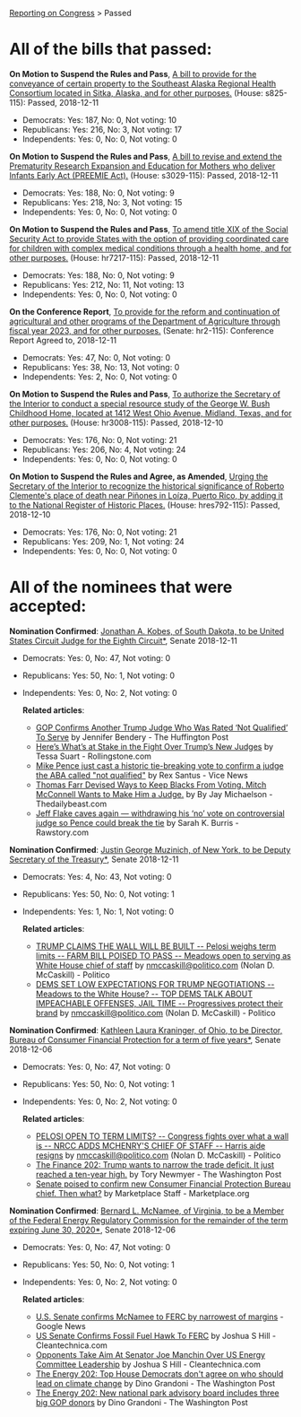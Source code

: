 [Reporting on Congress](index.md) &gt; Passed

All of the bills that passed:
============================

**On Motion to Suspend the Rules and Pass**, [A bill to provide for the conveyance of certain property to the Southeast Alaska Regional Health Consortium located in Sitka, Alaska, and for other purposes.](http://clerk.house.gov/evs/2018/roll430.xml) (House: s825-115): Passed, 2018-12-11
* Democrats: Yes: 187, No: 0, Not voting: 10
* Republicans: Yes: 216, No: 3, Not voting: 17
* Independents: Yes: 0, No: 0, Not voting: 0

**On Motion to Suspend the Rules and Pass**, [A bill to revise and extend the Prematurity Research Expansion and Education for Mothers who deliver Infants Early Act (PREEMIE Act).](http://clerk.house.gov/evs/2018/roll429.xml) (House: s3029-115): Passed, 2018-12-11
* Democrats: Yes: 188, No: 0, Not voting: 9
* Republicans: Yes: 218, No: 3, Not voting: 15
* Independents: Yes: 0, No: 0, Not voting: 0

**On Motion to Suspend the Rules and Pass**, [To amend title XIX of the Social Security Act to provide States with the option of providing coordinated care for children with complex medical conditions through a health home, and for other purposes.](http://clerk.house.gov/evs/2018/roll428.xml) (House: hr7217-115): Passed, 2018-12-11
* Democrats: Yes: 188, No: 0, Not voting: 9
* Republicans: Yes: 212, No: 11, Not voting: 13
* Independents: Yes: 0, No: 0, Not voting: 0

**On the Conference Report**, [To provide for the reform and continuation of agricultural and other programs of the Department of Agriculture through fiscal year 2023, and for other purposes.](https://www.senate.gov/legislative/LIS/roll_call_lists/roll_call_vote_cfm.cfm?congress=115&session=2&vote=00259) (Senate: hr2-115): Conference Report Agreed to, 2018-12-11
* Democrats: Yes: 47, No: 0, Not voting: 0
* Republicans: Yes: 38, No: 13, Not voting: 0
* Independents: Yes: 2, No: 0, Not voting: 0

**On Motion to Suspend the Rules and Pass**, [To authorize the Secretary of the Interior to conduct a special resource study of the George W. Bush Childhood Home, located at 1412 West Ohio Avenue, Midland, Texas, and for other purposes.](http://clerk.house.gov/evs/2018/roll427.xml) (House: hr3008-115): Passed, 2018-12-10
* Democrats: Yes: 176, No: 0, Not voting: 21
* Republicans: Yes: 206, No: 4, Not voting: 24
* Independents: Yes: 0, No: 0, Not voting: 0

**On Motion to Suspend the Rules and Agree, as Amended**, [Urging the Secretary of the Interior to recognize the historical significance of Roberto Clemente's place of death near Piñones in Loíza, Puerto Rico, by adding it to the National Register of Historic Places.](http://clerk.house.gov/evs/2018/roll426.xml) (House: hres792-115): Passed, 2018-12-10
* Democrats: Yes: 176, No: 0, Not voting: 21
* Republicans: Yes: 209, No: 1, Not voting: 24
* Independents: Yes: 0, No: 0, Not voting: 0

All of the nominees that were accepted:
======================================

**Nomination Confirmed**: [Jonathan A. Kobes, of South Dakota, to be United States Circuit Judge for the Eighth Circuit*](https://www.senate.gov/legislative/LIS/roll_call_lists/roll_call_vote_cfm.cfm?congress=115&session=2&vote=00258), Senate 2018-12-11
* Democrats: Yes: 0, No: 47, Not voting: 0
* Republicans: Yes: 50, No: 1, Not voting: 0
* Independents: Yes: 0, No: 2, Not voting: 0

	**Related articles**:
	* [GOP Confirms Another Trump Judge Who Was Rated ‘Not Qualified’ To Serve](https://www.huffingtonpost.com/entry/republicans-confirm-trump-judge-not-qualified_us_5c0fff13e4b0ac5371797422) by Jennifer Bendery - The Huffington Post
	* [Here’s What’s at Stake in the Fight Over Trump’s New Judges](https://www.rollingstone.com/politics/politics-news/trump-judicial-appointments-759956/) by Tessa Suart - Rollingstone.com
	* [Mike Pence just cast a historic tie-breaking vote to confirm a judge the ABA called "not qualified"](https://news.vice.com/en_us/article/qvqx5x/mike-pence-just-cast-a-historic-tie-breaking-vote-to-confirm-a-judge-the-aba-called-not-qualified) by Rex Santus - Vice News
	* [Thomas Farr Devised Ways to Keep Blacks From Voting. Mitch McConnell Wants to Make Him a Judge.](https://www.thedailybeast.com/thomas-farr-devised-ways-to-keep-blacks-from-voting-mitch-mcconnell-wants-to-make-him-a-judge) by By Jay Michaelson - Thedailybeast.com
	* [Jeff Flake caves again — withdrawing his ‘no’ vote on controversial judge so Pence could break the tie](https://www.rawstory.com/2018/11/jeff-flake-caves-withdrawing-no-vote-controversial-judge-pence-break-tie/) by Sarah K. Burris - Rawstory.com

**Nomination Confirmed**: [Justin George Muzinich, of New York, to be Deputy Secretary of the Treasury*](https://www.senate.gov/legislative/LIS/roll_call_lists/roll_call_vote_cfm.cfm?congress=115&session=2&vote=00257), Senate 2018-12-11
* Democrats: Yes: 4, No: 43, Not voting: 0
* Republicans: Yes: 50, No: 0, Not voting: 1
* Independents: Yes: 1, No: 1, Not voting: 0

	**Related articles**:
	* [TRUMP CLAIMS THE WALL WILL BE BUILT -- Pelosi weighs term limits -- FARM BILL POISED TO PASS -- Meadows open to serving as White House chief of staff](https://www.politico.com/newsletters/huddle/2018/12/11/trump-claims-the-wall-will-be-built-pelosi-weighs-term-limits-farm-bill-poised-to-pass-meadows-open-to-serving-as-white-house-chief-of-staff-361083) by nmccaskill@politico.com (Nolan D. McCaskill) - Politico
	* [DEMS SET LOW EXPECTATIONS FOR TRUMP NEGOTIATIONS -- Meadows to the White House? -- TOP DEMS TALK ABOUT IMPEACHABLE OFFENSES, JAIL TIME -- Progressives protect their brand](https://www.politico.com/newsletters/huddle/2018/12/10/dems-set-low-expectations-for-trump-negotiations-meadows-to-the-white-house-top-dems-talk-about-impeachable-offenses-jail-time-progressives-protect-their-brand-359949) by nmccaskill@politico.com (Nolan D. McCaskill) - Politico

**Nomination Confirmed**: [Kathleen Laura Kraninger, of Ohio, to be Director, Bureau of Consumer Financial Protection for a term of five years*](https://www.senate.gov/legislative/LIS/roll_call_lists/roll_call_vote_cfm.cfm?congress=115&session=2&vote=00255), Senate 2018-12-06
* Democrats: Yes: 0, No: 47, Not voting: 0
* Republicans: Yes: 50, No: 0, Not voting: 1
* Independents: Yes: 0, No: 2, Not voting: 0

	**Related articles**:
	* [PELOSI OPEN TO TERM LIMITS? -- Congress fights over what a wall is -- NRCC ADDS MCHENRY'S CHIEF OF STAFF -- Harris aide resigns](https://www.politico.com/newsletters/huddle/2018/12/06/pelosi-open-to-term-limits-congress-fights-over-what-a-wall-is-nrcc-adds-mchenrys-chief-of-staff-harris-aide-resigns-358688) by nmccaskill@politico.com (Nolan D. McCaskill) - Politico
	* [The Finance 202: Trump wants to narrow the trade deficit. It just reached a ten-year high.](https://www.washingtonpost.com/news/powerpost/paloma/the-finance-202/2018/12/07/the-finance-202-trump-wants-to-narrow-the-trade-deficit-it-just-reached-a-ten-year-high/5c09931e1b326b67caba2b36/) by Tory Newmyer - The Washington Post
	* [Senate poised to confirm new Consumer Financial Protection Bureau chief. Then what?](https://www.marketplace.org/2018/12/03/your-money/senate-poised-confirm-new-consumer-financial-protection-bureau-chief-then-what) by Marketplace Staff - Marketplace.org

**Nomination Confirmed**: [Bernard L. McNamee, of Virginia, to be a Member of the Federal Energy Regulatory Commission for the remainder of the term expiring June 30, 2020*](https://www.senate.gov/legislative/LIS/roll_call_lists/roll_call_vote_cfm.cfm?congress=115&session=2&vote=00254), Senate 2018-12-06
* Democrats: Yes: 0, No: 47, Not voting: 0
* Republicans: Yes: 50, No: 0, Not voting: 1
* Independents: Yes: 0, No: 2, Not voting: 0

	**Related articles**:
	* [U.S. Senate confirms McNamee to FERC by narrowest of margins](http://feedproxy.google.com/~r/RenewableEnergyNewsRssFeed/~3/0pAXAz2rvTA/u-s-senate-confirms-mcnamee-to-ferc-by-narrowest-of-margins.html) - Google News
	* [US Senate Confirms Fossil Fuel Hawk To FERC](https://cleantechnica.com/2018/12/07/us-senate-confirms-fossil-fuel-hawk-to-ferc/) by Joshua S Hill - Cleantechnica.com
	* [Opponents Take Aim At Senator Joe Manchin Over US Energy Committee Leadership](https://cleantechnica.com/2018/12/06/opponents-take-aim-at-senator-joe-manchin-over-us-energy-committee-leadership/) by Joshua S Hill - Cleantechnica.com
	* [The Energy 202: Top House Democrats don't agree on who should lead on climate change](https://www.washingtonpost.com/news/powerpost/paloma/the-energy-202/2018/11/15/the-energy-202-top-house-democrats-don-t-agree-on-who-should-lead-on-climate-change/5becc9f91b326b392905483c/) by Dino Grandoni - The Washington Post
	* [The Energy 202: New national park advisory board includes three big GOP donors](https://www.washingtonpost.com/news/powerpost/paloma/the-energy-202/2018/12/07/the-energy-202-new-national-park-advisory-board-includes-three-big-gop-donors/5c0990891b326b67caba2b35/) by Dino Grandoni - The Washington Post

